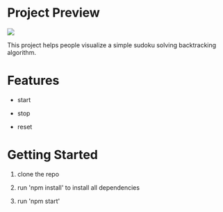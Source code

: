 # Project Preview
![](https://media2.giphy.com/media/pny4FrpjB0LPQJ3zvT/giphy.gif)

This project helps people visualize a simple sudoku solving backtracking algorithm.

# Features

- start

- stop

- reset

# Getting Started

1. clone the repo

2. run 'npm install' to install all dependencies

3. run 'npm start'

